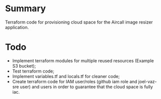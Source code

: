 # Summary

Terraform code for provisioning cloud space for the Aircall image resizer application.

# Todo

- Implement terraform modules for multiple reused resources (Example S3 bucket);
- Test terraform code;
- Implement variables.tf and locals.tf for cleaner code;
- Create terraform code for IAM user/roles (github iam role and joel-vaz-sre user) and users in order to guarantee that the cloud space is fully iac.
